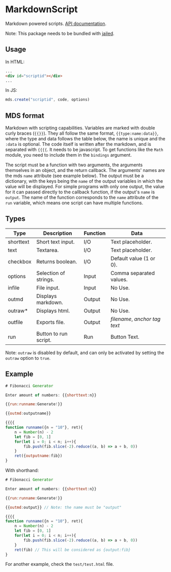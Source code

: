 # MarkdownScript

Markdown powered scripts. [API documentation](api.md).

Note: This package needs to be bundled with
[jailed](https://github.com/asvd/jailed).

## Usage

In HTML:

```html
...
<div id="scriptid"></div>
...
```

In JS:

```javascript
mds.create("scriptid", code, options)
```

## MDS format

Markdown with scripting capabilities. Variables are marked with double curly
braces (`{{}}`). They all follow the same format, `{{type:name:data}}`, where
the type and data follows the table below, the name is unique and the `:data`
is optional. The code itself is written after the markdown, and is separated
with `{{{{`. It needs to be javascript. To get functions like the `Math` module,
you need to include them in the `bindings` argument.

The script must be a function with two arguments, the arguments themselves in an
object, and the return callback. The arguments' names are the mds `name`
attribute (see example below). The output must be a dictionary, with the keys
being the `name` of the output variables in which the value will be displayed.
For simple programs with only one output, the value for it can passed directly
to the callback function, if the output's `name` is `output`. The name of the
function corresponds to the `name` attribute of the `run` variable, which means
one script can have multiple functions.

## Types

| Type      | Description           | Function | Data                          |
| --------- | --------------------- | -------- | ----------------------------- |
| shorttext | Short text input.     | I/O      | Text placeholder.             |
| text      | Textarea.             | I/O      | Text placeholder.             |
| checkbox  | Returns boolean.      | I/O      | Default value (1 or 0).       |
| options   | Selection of strings. | Input    | Comma separated values.       |
| infile    | File input.           | Input    | No Use.                       |
| outmd     | Displays markdown.    | Output   | No Use.                       |
| outraw\*  | Displays html.        | Output   | No Use.                       |
| outfile   | Exports file.         | Output   | _filename_, _anchor tag text_ |
| run       | Button to run script. | Run      | Button Text.                  |

Note: `outraw` is disabled by default, and can only be activated by setting the
`outraw` option to `true`.

## Example

```javascript
# Fibonacci Generator

Enter amount of numbers: {{shorttext:n}}

{{run:runname:Generate!}}

{{outmd:outputname}}

{{{{
function runname({n = "10"}, ret){
	n = Number(n) - 2
	let fib = [0, 1]
	for(let i = 0; i < n; i++){
		fib.push(fib.slice(-2).reduce((a, b) => a + b, 0))
	}
	ret({outputname:fib})
}
```

With shorthand:

```javascript
# Fibonacci Generator

Enter amount of numbers: {{shorttext:n}}

{{run:runname:Generate!}}

{{outmd:output}} // Note: the name must be "output"

{{{{
function runname({n = "10"}, ret){
	n = Number(n) - 2
	let fib = [0, 1]
	for(let i = 0; i < n; i++){
		fib.push(fib.slice(-2).reduce((a, b) => a + b, 0))
	}
	ret(fib) // This will be considered as {output:fib}
}
```

For another example, check the `test/test.html` file.
